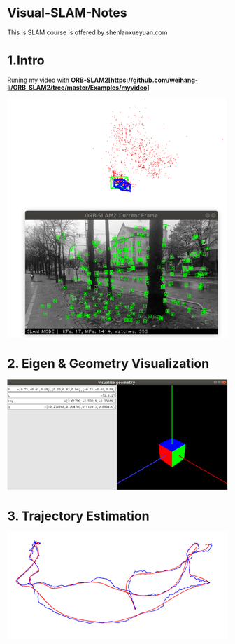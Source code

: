 # Visual-SLAM-Notes
This is SLAM course is offered by shenlanxueyuan.com 

# 1.Intro

Runing my video with **ORB-SLAM2[https://github.com/weihang-li/ORB_SLAM2/tree/master/Examples/myvideo]**

![myvideo](./1.Intro/myvideo.png)

# 2. Eigen & Geometry Visualization

![visualization](./2.Rigid_Body_Motion/visualization.png)

# 3. Trajectory Estimation

![trajectory](./3.Lie_Group/trajectory.png)

